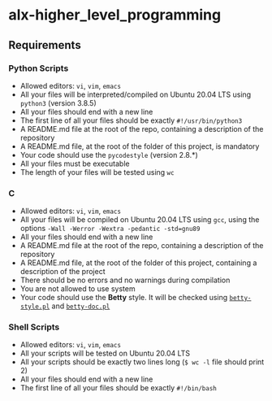 # alx-higher_level_programming

## Requirements

### Python Scripts

-  Allowed editors: `vi`, `vim`, `emacs`
-  All your files will be interpreted/compiled on Ubuntu 20.04 LTS using `python3` (version 3.8.5)
-  All your files should end with a new line
-  The first line of all your files should be exactly `#!/usr/bin/python3`
-  A README.md file at the root of the repo, containing a description of the repository
-  A README.md file, at the root of the folder of this project, is mandatory
-  Your code should use the `pycodestyle` (version 2.8.*)
-  All your files must be executable
-  The length of your files will be tested using `wc`


### C

- Allowed editors: `vi`, `vim`, `emacs`
- All your files will be compiled on Ubuntu 20.04 LTS using `gcc`, using the options `-Wall -Werror -Wextra -pedantic -std=gnu89`
- All your files should end with a new line
- A README.md file at the root of the repo, containing a description of the repository
- A README.md file, at the root of the folder of this project, containing a description of the project
- There should be no errors and no warnings during compilation
- You are not allowed to use system
- Your code should use the **Betty** style. It will be checked using [`betty-style.pl`](https://github.com/alx-tools/Betty/blob/master/betty-style.pl) and [`betty-doc.pl`](https://github.com/alx-tools/Betty/blob/master/betty-doc.pl)

### Shell Scripts

- Allowed editors: `vi`, `vim`, `emacs`
- All your scripts will be tested on Ubuntu 20.04 LTS
- All your scripts should be exactly two lines long (`$ wc -l` file should print 2)
- All your files should end with a new line
- The first line of all your files should be exactly `#!/bin/bash`
